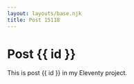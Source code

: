 ```yaml
---
layout: layouts/base.njk
title: Post 15118
---
```


# Post {{ id }}

This is post {{ id }} in my Eleventy project.
